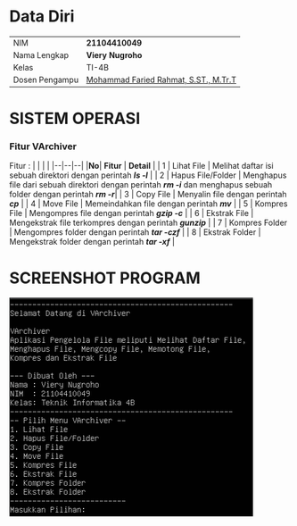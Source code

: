 # Data Diri

|  |  |
|--|--|
| NIM | **21104410049** |
| Nama Lengkap | **Viery Nugroho** |
| Kelas | TI-4B |
| Dosen Pengampu | [Mohammad Faried Rahmat, S.ST., M.Tr.T](https://github.com/mrhmt80) |

# SISTEM OPERASI
### Fitur VArchiver
Fitur : 
|  |  |  |
|--|--|--|
|**No**| **Fitur** | **Detail** |
| 1 | Lihat File | Melihat daftar isi sebuah direktori dengan perintah ***ls -l*** |
| 2 | Hapus File/Folder | Menghapus file dari sebuah direktori dengan perintah ***rm -i*** dan menghapus sebuah folder dengan perintah ***rm -r***|
| 3 | Copy File | Menyalin file dengan perintah ***cp*** |
| 4 | Move File | Memeindahkan file dengan perintah ***mv*** |
| 5 | Kompres File | Mengompres file dengan perintah ***gzip -c*** |
| 6 | Ekstrak File | Mengekstrak file terkompres dengan perintah ***gunzip*** |
| 7 | Kompres Folder | Mengompres folder dengan perintah ***tar -czf*** |
| 8 | Ekstrak Folder | Mengekstrak folder dengan perintah ***tar -xf*** |
# SCREENSHOT PROGRAM
![Aplikasi Gue](https://github.com/vierynugroho/UAS-praktikum_SistemOperasi/blob/main/VArchiver.png?raw=true)
